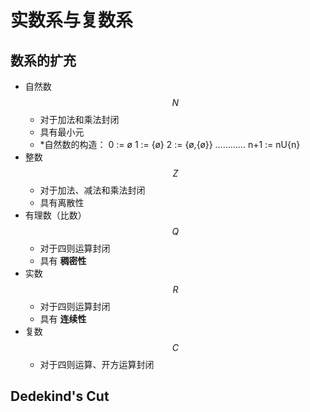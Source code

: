 # 实数系与复数系

## 数系的扩充
- 自然数 $$N$$ 
	- 对于加法和乘法封闭
	- 具有最小元
	- *自然数的构造：
	0 := ø
	1 := {ø}
	2 := {ø,{ø}}
	…………
	n+1 := nU{n}
- 整数 $$Z$$
	- 	对于加法、减法和乘法封闭
	- 	具有离散性
- 有理数（比数） $$Q$$
	- 对于四则运算封闭
	- 具有 **稠密性**
- 实数 $$R$$
	- 对于四则运算封闭
	- 具有 **连续性**
- 复数 $$C$$
	- 对于四则运算、开方运算封闭

## Dedekind's Cut
